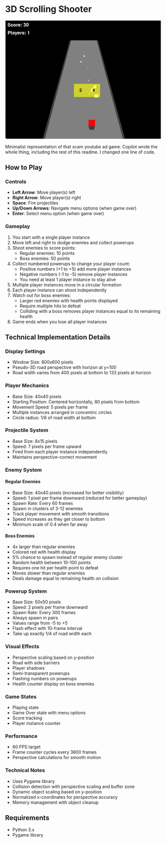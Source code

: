 # 3D Scrolling Shooter
![alt text](image.png)

Minimalist representation of that scam youtube ad game. Copilot wrote the whole thing, including the rest of this readme. I changed one line of code.

## How to Play

### Controls
- **Left Arrow**: Move player(s) left
- **Right Arrow**: Move player(s) right  
- **Space**: Fire projectiles
- **Up/Down Arrows**: Navigate menu options (when game over)
- **Enter**: Select menu option (when game over)

### Gameplay
1. You start with a single player instance
2. Move left and right to dodge enemies and collect powerups
3. Shoot enemies to score points:
   - Regular enemies: 10 points
   - Boss enemies: 50 points
4. Collect numbered powerups to change your player count:
   - Positive numbers (+1 to +5) add more player instances
   - Negative numbers (-1 to -5) remove player instances
   - You need at least 1 player instance to stay alive
5. Multiple player instances move in a circular formation
6. Each player instance can shoot independently
7. Watch out for boss enemies:
   - Larger red enemies with health points displayed
   - Require multiple hits to defeat
   - Colliding with a boss removes player instances equal to its remaining health
8. Game ends when you lose all player instances

## Technical Implementation Details

### Display Settings
- Window Size: 800x600 pixels
- Pseudo-3D road perspective with horizon at y=100
- Road width varies from 400 pixels at bottom to 133 pixels at horizon

### Player Mechanics
- Base Size: 40x40 pixels
- Starting Position: Centered horizontally, 80 pixels from bottom
- Movement Speed: 5 pixels per frame
- Multiple instances arranged in concentric circles
- Circle radius: 1/6 of road width at bottom

### Projectile System
- Base Size: 8x15 pixels
- Speed: 7 pixels per frame upward
- Fired from each player instance independently
- Maintains perspective-correct movement

### Enemy System
#### Regular Enemies
- Base Size: 40x40 pixels (increased for better visibility)
- Speed: 1 pixel per frame downward (reduced for better gameplay)
- Spawn Rate: Every 60 frames
- Spawn in clusters of 3-12 enemies
- Track player movement with smooth transitions
- Speed increases as they get closer to bottom
- Minimum scale of 0.4 when far away

#### Boss Enemies
- 4x larger than regular enemies
- Colored red with health display
- 5% chance to spawn instead of regular enemy cluster
- Random health between 10-100 points
- Requires one hit per health point to defeat
- Moves slower than regular enemies
- Deals damage equal to remaining health on collision

### Powerup System
- Base Size: 50x50 pixels
- Speed: 2 pixels per frame downward
- Spawn Rate: Every 300 frames
- Always spawn in pairs
- Values range from -5 to +5
- Flash effect with 10-frame interval
- Take up exactly 1/4 of road width each

### Visual Effects
- Perspective scaling based on y-position
- Road with side barriers
- Player shadows
- Semi-transparent powerups
- Flashing numbers on powerups
- Health counter display on boss enemies

### Game States
- Playing state
- Game Over state with menu options
- Score tracking
- Player instance counter

### Performance
- 60 FPS target
- Frame counter cycles every 3600 frames
- Perspective calculations for smooth motion

### Technical Notes
- Uses Pygame library
- Collision detection with perspective scaling and buffer zone
- Dynamic object scaling based on y-position
- Normalized x-coordinates for perspective accuracy
- Memory management with object cleanup

## Requirements
- Python 3.x
- Pygame library